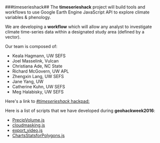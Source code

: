 <!-- ---
title: timeserieshack
weight: 1
permalink: /
layout: default
--- -->
###timeserieshack##
The **timeserieshack** project will build tools and workflows to use Google Earth Engine JavaScript API to explore climate variables & phenology.

We are developing a **workflow** which will allow any analyst to investigate climate time-series data within a designated study area (defined by a vector).

Our team is composed of:
* Keala Hagmann, UW SEFS
* Joel Masselink, Vulcan
* Christiana Ade, NC State
* Richard McGovern, UW APL
* Zhengxin Lang, UW SEFS
* Jane Yang, UW
* Catherine Kuhn, UW SEFS
* Meg Halabisky, UW SEFS

Here's a link to [*#timeserieshack* hackpad:](https://hackpad.com/timeserieshack-DLZpOv1FBQL)

Here is a list of scripts that we have developed during **geohackweek2016**:
* [PrecipVolume.js](scripts/PrecipVolume.js)
* [cloudmasking.js](scripts/cloudmasking.js)
* [export_video.js](scripts/export_video.js)
* [ChartsStatsforPolygons.js](scripts/ChartsStatsforPolygons.js)
